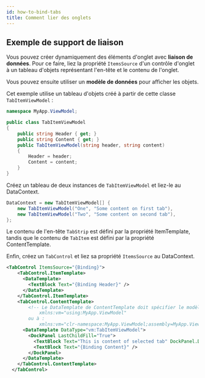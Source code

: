 ```yaml
---
id: how-to-bind-tabs
title: Comment lier des onglets
---
```


## Exemple de support de liaison

Vous pouvez créer dynamiquement des éléments d'onglet avec **liaison de données**. Pour ce faire, liez la propriété `ItemsSource` d'un contrôle d'onglet à un tableau d'objets représentant l'en-tête et le contenu de l'onglet.

Vous pouvez ensuite utiliser un **modèle de données** pour afficher les objets.

Cet exemple utilise un tableau d'objets créé à partir de cette classe `TabItemViewModel` :

```csharp
namespace MyApp.ViewModel;

public class TabItemViewModel
{
    public string Header { get; }
    public string Content { get; }
    public TabItemViewModel(string header, string content)
    {
        Header = header;
        Content = content;
    }
}
```

Créez un tableau de deux instances de `TabItemViewModel` et liez-le au DataContext.

```csharp
DataContext = new TabItemViewModel[] { 
    new TabItemViewModel("One", "Some content on first tab"),
    new TabItemViewModel("Two", "Some content on second tab"),
};
```

Le contenu de l'en-tête `TabStrip` est défini par la propriété ItemTemplate, tandis que le contenu de `TabItem` est défini par la propriété ContentTemplate.

Enfin, créez un `TabControl` et liez sa propriété `ItemsSource` au DataContext.

```xml
<TabControl ItemsSource="{Binding}">
    <TabControl.ItemTemplate>
      <DataTemplate>
        <TextBlock Text="{Binding Header}" />
      </DataTemplate>
    </TabControl.ItemTemplate>
    <TabControl.ContentTemplate>
        <!-- Le DataTemplate de ContentTemplate doit spécifier le modèle de vue dans DataType. L'alias 'vm' fait référence à la spécification de l'espace de noms du modèle de vue dans un attribut de l'élément racine XAML, qui ressemblera à :
            xmlns:vm="using:MyApp.ViewModel"
        ou à :
            xmlns:vm="clr-namespace:MyApp.ViewModel;assembly=MyApp.ViewModel" -->
      <DataTemplate DataType="vm:TabItemViewModel">
        <DockPanel LastChildFill="True">
          <TextBlock Text="This is content of selected tab" DockPanel.Dock="Top" FontWeight="Bold" />
          <TextBlock Text="{Binding Content}" />
        </DockPanel>
      </DataTemplate>
    </TabControl.ContentTemplate>
  </TabControl>
```
